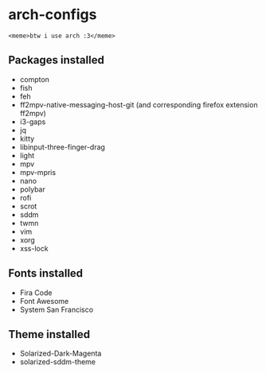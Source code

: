 # arch-configs
`<meme>btw i use arch :3</meme>`

## Packages installed
- compton
- fish
- feh
- ff2mpv-native-messaging-host-git (and corresponding firefox extension ff2mpv)
- i3-gaps
- jq
- kitty
- libinput-three-finger-drag
- light
- mpv
- mpv-mpris
- nano
- polybar
- rofi
- scrot
- sddm
- twmn
- vim
- xorg
- xss-lock

## Fonts installed
- Fira Code
- Font Awesome
- System San Francisco

## Theme installed
- Solarized-Dark-Magenta
- solarized-sddm-theme
